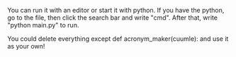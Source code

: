 You can run it with an editor or start it with python. If you have the python, go to the file, then click the search bar and write "cmd". After that, write "python main.py" to run.

You could delete everything except def acronym_maker(cuumle): and use it as your own!
